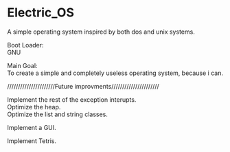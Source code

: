 # Electric_OS  
  
A simple operating system inspired by both dos and unix systems.  

Boot Loader:  
GNU  
  
Main Goal:  
To create a simple and completely useless operating system, because i can.  
  
//////////////////////Future improvments//////////////////////   
  
Implement the rest of the exception interupts.  
Optimize the heap.   
Optimize the list and string classes.  

Implement a GUI.

Implement Tetris.
